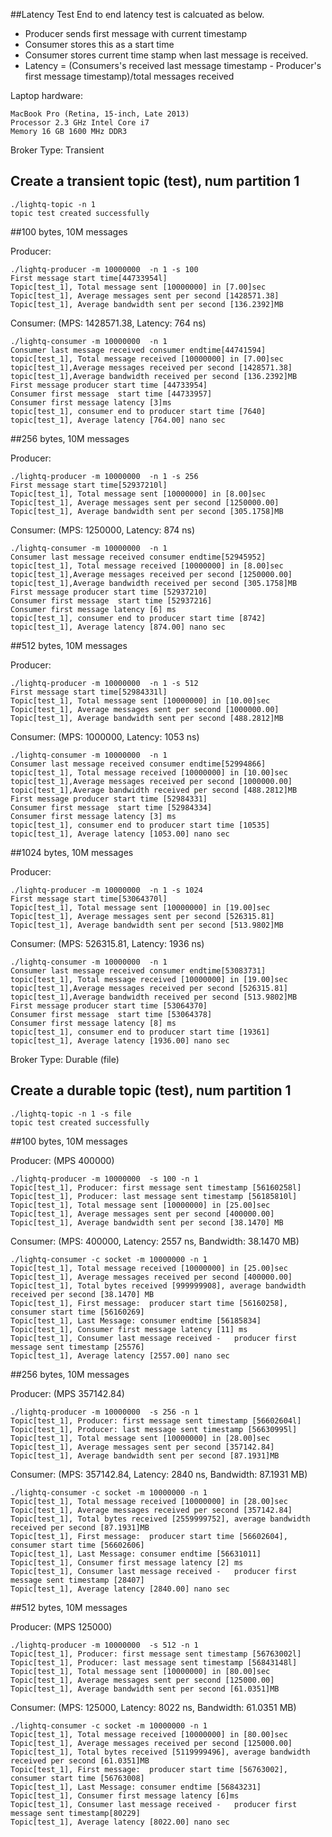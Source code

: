 ##Latency Test
End to end latency test is calcuated as below.
- Producer sends first message with current timestamp
- Consumer stores this as a start time
- Consumer stores current time stamp when last message is received.
- Latency = (Consumers's received last message timestamp - Producer's first message timestamp)/total messages received

Laptop hardware:

    MacBook Pro (Retina, 15-inch, Late 2013)
    Processor 2.3 GHz Intel Core i7
    Memory 16 GB 1600 MHz DDR3
    
Broker Type: Transient

## Create a transient topic (test), num partition 1
 
    ./lightq-topic -n 1
    topic test created successfully
    
##100 bytes, 10M messages

Producer:

    ./lightq-producer -m 10000000  -n 1 -s 100
    First message start time[44733954l]
    Topic[test_1], Total message sent [10000000] in [7.00]sec
    Topic[test_1], Average messages sent per second [1428571.38]
    Topic[test_1], Average bandwidth sent per second [136.2392]MB
    
Consumer: (MPS: 1428571.38, Latency: 764 ns)

    ./lightq-consumer -m 10000000  -n 1
    Consumer last message received consumer endtime[44741594]
    topic[test_1], Total message received [10000000] in [7.00]sec
    topic[test_1],Average messages received per second [1428571.38]
    topic[test_1],Average bandwidth received per second [136.2392]MB
    First message producer start time [44733954]
    Consumer first message  start time [44733957]
    Consumer first message latency [3]ms
    topic[test_1], consumer end to producer start time [7640]
    topic[test_1], Average latency [764.00] nano sec
    

##256 bytes, 10M messages

Producer:

    ./lightq-producer -m 10000000  -n 1 -s 256
    First message start time[52937210l]
    Topic[test_1], Total message sent [10000000] in [8.00]sec
    Topic[test_1], Average messages sent per second [1250000.00]
    Topic[test_1], Average bandwidth sent per second [305.1758]MB
    
Consumer: (MPS: 1250000, Latency: 874 ns)

    ./lightq-consumer -m 10000000  -n 1
    Consumer last message received consumer endtime[52945952]
    topic[test_1], Total message received [10000000] in [8.00]sec
    topic[test_1],Average messages received per second [1250000.00]
    topic[test_1],Average bandwidth received per second [305.1758]MB
    First message producer start time [52937210]
    Consumer first message  start time [52937216]
    Consumer first message latency [6] ms
    topic[test_1], consumer end to producer start time [8742]
    topic[test_1], Average latency [874.00] nano sec
    
##512 bytes, 10M messages

Producer:

    ./lightq-producer -m 10000000  -n 1 -s 512
    First message start time[52984331l]
    Topic[test_1], Total message sent [10000000] in [10.00]sec
    Topic[test_1], Average messages sent per second [1000000.00]
    Topic[test_1], Average bandwidth sent per second [488.2812]MB
    
Consumer: (MPS: 1000000, Latency: 1053 ns)

    ./lightq-consumer -m 10000000  -n 1
    Consumer last message received consumer endtime[52994866]
    topic[test_1], Total message received [10000000] in [10.00]sec
    topic[test_1],Average messages received per second [1000000.00]
    topic[test_1],Average bandwidth received per second [488.2812]MB
    First message producer start time [52984331]
    Consumer first message  start time [52984334]
    Consumer first message latency [3] ms
    topic[test_1], consumer end to producer start time [10535]
    topic[test_1], Average latency [1053.00] nano sec
    
    
##1024 bytes, 10M messages

Producer:

    ./lightq-producer -m 10000000  -n 1 -s 1024
    First message start time[53064370l]
    Topic[test_1], Total message sent [10000000] in [19.00]sec
    Topic[test_1], Average messages sent per second [526315.81]
    Topic[test_1], Average bandwidth sent per second [513.9802]MB
    
Consumer: (MPS: 526315.81, Latency: 1936 ns)

    ./lightq-consumer -m 10000000  -n 1
    Consumer last message received consumer endtime[53083731]
    topic[test_1], Total message received [10000000] in [19.00]sec
    topic[test_1],Average messages received per second [526315.81]
    topic[test_1],Average bandwidth received per second [513.9802]MB
    First message producer start time [53064370]
    Consumer first message  start time [53064378]
    Consumer first message latency [8] ms
    topic[test_1], consumer end to producer start time [19361]
    topic[test_1], Average latency [1936.00] nano sec
   

Broker Type: Durable (file) 

## Create a durable topic (test), num partition 1
 
    ./lightq-topic -n 1 -s file
    topic test created successfully
    
##100 bytes, 10M messages

Producer: (MPS 400000)

    ./lightq-producer -m 10000000  -s 100 -n 1
    Topic[test_1], Producer: first message sent timestamp [56160258l]
    Topic[test_1], Producer: last message sent timestamp [56185810l]
    Topic[test_1], Total message sent [10000000] in [25.00]sec
    Topic[test_1], Average messages sent per second [400000.00]
    Topic[test_1], Average bandwidth sent per second [38.1470] MB
    
Consumer: (MPS: 400000, Latency: 2557 ns, Bandwidth: 38.1470 MB)

    ./lightq-consumer -c socket -m 10000000 -n 1
    Topic[test_1], Total message received [10000000] in [25.00]sec
    Topic[test_1], Average messages received per second [400000.00]
    Topic[test_1], Total bytes received [999999908], average bandwidth received per second [38.1470] MB
    Topic[test_1], First message:  producer start time [56160258], consumer start time [56160269]
    Topic[test_1], Last Message: consumer endtime [56185834]
    Topic[test_1], Consumer first message latency [11] ms
    Topic[test_1], Consumer last message received -   producer first message sent timestamp [25576]
    Topic[test_1], Average latency [2557.00] nano sec
    
##256 bytes, 10M messages

Producer: (MPS 357142.84)

    ./lightq-producer -m 10000000  -s 256 -n 1
    Topic[test_1], Producer: first message sent timestamp [56602604l]
    Topic[test_1], Producer: last message sent timestamp [56630995l]
    Topic[test_1], Total message sent [10000000] in [28.00]sec
    Topic[test_1], Average messages sent per second [357142.84]
    Topic[test_1], Average bandwidth sent per second [87.1931]MB
    
Consumer: (MPS: 357142.84, Latency: 2840 ns, Bandwidth: 87.1931 MB)

    ./lightq-consumer -c socket -m 10000000 -n 1
    Topic[test_1], Total message received [10000000] in [28.00]sec
    Topic[test_1], Average messages received per second [357142.84]
    Topic[test_1], Total bytes received [2559999752], average bandwidth received per second [87.1931]MB
    Topic[test_1], First message:  producer start time [56602604], consumer start time [56602606]
    Topic[test_1], Last Message: consumer endtime [56631011]
    Topic[test_1], Consumer first message latency [2] ms
    Topic[test_1], Consumer last message received -   producer first message sent timestamp [28407]
    Topic[test_1], Average latency [2840.00] nano sec

 ##512 bytes, 10M messages

Producer: (MPS 125000)

    ./lightq-producer -m 10000000  -s 512 -n 1
    Topic[test_1], Producer: first message sent timestamp [56763002l]
    Topic[test_1], Producer: last message sent timestamp [56843148l]
    Topic[test_1], Total message sent [10000000] in [80.00]sec
    Topic[test_1], Average messages sent per second [125000.00]
    Topic[test_1], Average bandwidth sent per second [61.0351]MB
    
Consumer: (MPS: 125000, Latency: 8022 ns, Bandwidth: 61.0351 MB)

    ./lightq-consumer -c socket -m 10000000 -n 1
    Topic[test_1], Total message received [10000000] in [80.00]sec
    Topic[test_1], Average messages received per second [125000.00]
    Topic[test_1], Total bytes received [5119999496], average bandwidth received per second [61.0351]MB
    Topic[test_1], First message:  producer start time [56763002], consumer start time [56763008]
    Topic[test_1], Last Message: consumer endtime [56843231]
    Topic[test_1], Consumer first message latency [6]ms
    Topic[test_1], Consumer last message received -   producer first message sent timestamp[80229]
    Topic[test_1], Average latency [8022.00] nano sec 
